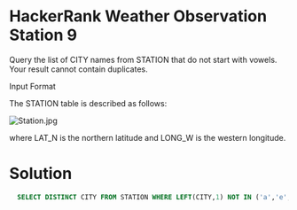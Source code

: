 # HackerRank Weather Observation Station 9
Query the list of CITY names from STATION that do not start with vowels. Your result cannot contain duplicates.

Input Format

The STATION table is described as follows:

<img src="https://s3.amazonaws.com/hr-challenge-images/9336/1449345840-5f0a551030-Station.jpg" title="Station.jpg">

where LAT_N is the northern latitude and LONG_W is the western longitude.

# Solution

``` sql
  SELECT DISTINCT CITY FROM STATION WHERE LEFT(CITY,1) NOT IN ('a','e','i','o','u');
```
